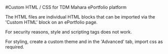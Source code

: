 #Custom HTML / CSS for TDM Mahara ePortfolio platform

The HTML files are individual HTML blocks that can be imported via the 'Custom HTML' block on an ePortfolio page. 

For security reasons, style and scripting tags does not work. 

For styling, create a custom theme and in the 'Advanced' tab, import css as required. 
